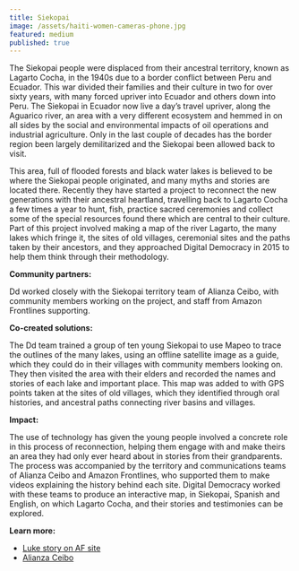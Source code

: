 ```yaml
---
title: Siekopai
image: /assets/haiti-women-cameras-phone.jpg
featured: medium
published: true
---
```


The Siekopai people were displaced from their ancestral territory, known as
Lagarto Cocha, in the 1940s due to a border conflict between Peru and Ecuador.
This war divided their families and their culture in two for over sixty years,
with many forced upriver into Ecuador and others down into Peru. The Siekopai
in Ecuador now live a day’s travel upriver, along the Aguarico river, an area
with a very different ecosystem and hemmed in on all sides by the social and
environmental impacts of oil operations and industrial agriculture. Only in the
last couple of decades has the border region been largely demilitarized and the
Siekopai been allowed back to visit.  

This area, full of flooded forests and black water lakes is believed to be
where the Siekopai people originated, and many myths and stories are located
there. Recently they have started a project to reconnect the new generations
with their ancestral heartland, travelling back to Lagarto Cocha a few times
a year to hunt, fish, practice sacred ceremonies and collect some of the
special resources found there which are central to their culture. Part of this
project involved making a map of the river Lagarto, the many lakes which fringe
it, the sites of old villages, ceremonial sites and the paths taken by their
ancestors, and they approached Digital Democracy in 2015 to help them think
through their methodology.


**Community partners:**

Dd worked closely with the Siekopai territory team of
Alianza Ceibo, with community members working on the project, and staff
from Amazon Frontlines supporting. 

**Co-created solutions:**

The Dd team trained a group of ten young Siekopai to use
Mapeo to trace the outlines of the many lakes, using an offline satellite image
as a guide, which they could do in their villages with community members
looking on. They then visited the area with their elders and recorded the names
and stories of each lake and important place. This map was added to with GPS
points taken at the sites of old villages, which they identified through oral
histories, and ancestral paths connecting river basins and villages. 

**Impact:**

The use of technology has given the young people involved a concrete
role in this process of reconnection, helping them engage with and make theirs
an area they had only ever heard about in stories from their grandparents. The
process was accompanied by the territory and communications teams of Alianza
Ceibo and Amazon Frontlines, who supported them to make videos explaining the
history behind each site. Digital Democracy worked with these teams to produce
an interactive map, in Siekopai, Spanish and English, on which Lagarto Cocha,
and their stories and testimonies can be explored. 

**Learn more:**

 * [Luke story on AF site](https://www.amazonfrontlines.org/chronicles/lagarto-cocha/)
 * [Alianza Ceibo ](http://www.alianzaceibo.org/alianza/siekopai/)

